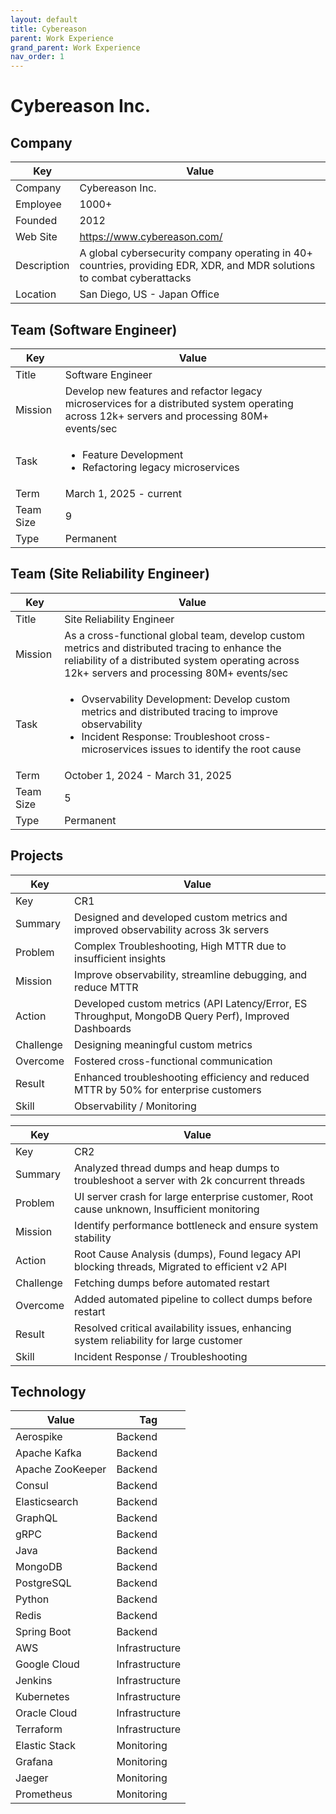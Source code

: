 ```yaml
---
layout: default
title: Cybereason
parent: Work Experience
grand_parent: Work Experience
nav_order: 1
---
```


# Cybereason Inc.

## Company

| Key         | Value                                                                                                             |
| ----------- | ----------------------------------------------------------------------------------------------------------------- |
| Company     | Cybereason Inc.                                                                                                   |
| Employee    | 1000+                                                                                                             |
| Founded     | 2012                                                                                                              |
| Web Site    | https://www.cybereason.com/                                                                                       |
| Description | A global cybersecurity company operating in 40+ countries, providing EDR, XDR, and MDR solutions to combat cyberattacks |
| Location    | San Diego, US - Japan Office                                                                                      |

## Team (Software Engineer)

| Key       | Value                                                                                                                             |
| --------- | ------------------------------------------------------------------------------------------------------------------------------- |
| Title     | Software Engineer                                                                                                               |
| Mission   | Develop new features and refactor legacy microservices for a distributed system operating across 12k+ servers and processing 80M+ events/sec |
| Task      | <ul><li>Feature Development</li><li>Refactoring legacy microservices</li></ul>                                                     |
| Term      | March 1, 2025 - current                                                                                                         |
| Team Size | 9                                                                                                                               |
| Type      | Permanent                                                                                                                       |

## Team (Site Reliability Engineer)

| Key       | Value                                                                                                                                                           |
| --------- | --------------------------------------------------------------------------------------------------------------------------------------------------------------- |
| Title     | Site Reliability Engineer                                                                                                                                       |
| Mission   | As a cross-functional global team, develop custom metrics and distributed tracing to enhance the reliability of a distributed system operating across 12k+ servers and processing 80M+ events/sec |
| Task      | <ul><li>Ovservability Development: Develop custom metrics and distributed tracing to improve observability</li><li>Incident Response: Troubleshoot cross-microservices issues to identify the root cause</li></ul> |
| Term      | October 1, 2024 - March 31, 2025                                                                                                                               |
| Team Size | 5                                                                                                                                                               |
| Type      | Permanent                                                                                                                                                       |

## Projects

| Key       | Value                                                                                     |
| --------- | ----------------------------------------------------------------------------------------- |
| Key       | CR1                                                                                       |
| Summary   | Designed and developed custom metrics and improved observability across 3k servers          |
| Problem   | Complex Troubleshooting, High MTTR due to insufficient insights                           |
| Mission   | Improve observability, streamline debugging, and reduce MTTR                              |
| Action    | Developed custom metrics (API Latency/Error, ES Throughput, MongoDB Query Perf), Improved Dashboards |
| Challenge | Designing meaningful custom metrics                                                       |
| Overcome  | Fostered cross-functional communication                                                     |
| Result    | Enhanced troubleshooting efficiency and reduced MTTR by 50% for enterprise customers    |
| Skill     | Observability / Monitoring                                                                |

| Key       | Value                                                                                     |
| --------- | ----------------------------------------------------------------------------------------- |
| Key       | CR2                                                                                       |
| Summary   | Analyzed thread dumps and heap dumps to troubleshoot a server with 2k concurrent threads  |
| Problem   | UI server crash for large enterprise customer, Root cause unknown, Insufficient monitoring |
| Mission   | Identify performance bottleneck and ensure system stability                               |
| Action    | Root Cause Analysis (dumps), Found legacy API blocking threads, Migrated to efficient v2 API |
| Challenge | Fetching dumps before automated restart                                                   |
| Overcome  | Added automated pipeline to collect dumps before restart                                    |
| Result    | Resolved critical availability issues, enhancing system reliability for large customer      |
| Skill     | Incident Response / Troubleshooting                                                       |

## Technology

| Value            | Tag            |
| ---------------- | -------------- |
| Aerospike        | Backend        |
| Apache Kafka     | Backend        |
| Apache ZooKeeper | Backend        |
| Consul           | Backend        |
| Elasticsearch    | Backend        |
| GraphQL          | Backend        |
| gRPC             | Backend        |
| Java             | Backend        |
| MongoDB          | Backend        |
| PostgreSQL       | Backend        |
| Python           | Backend        |
| Redis            | Backend        |
| Spring Boot      | Backend        |
| AWS              | Infrastructure |
| Google Cloud     | Infrastructure |
| Jenkins          | Infrastructure |
| Kubernetes       | Infrastructure |
| Oracle Cloud     | Infrastructure |
| Terraform        | Infrastructure |
| Elastic Stack    | Monitoring     |
| Grafana          | Monitoring     |
| Jaeger           | Monitoring     |
| Prometheus       | Monitoring     | 